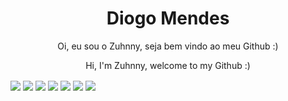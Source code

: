 <h1 align="center">Diogo Mendes</h1>

<p align="center">Oi, eu sou o Zuhnny, seja bem vindo ao meu Github :)</p>
<p align="center">Hi, I'm Zuhnny, welcome to my Github :)</p>

<img align="center" src="https://img.shields.io/static/v1?label=Class&message=Sytems-Analist&color=7159c1&style=for-the-badge&logo="/> <img align="center" src="https://img.shields.io/static/v1?label=Skills&message=Javascript&color=7159c1&style=for-the-badge&logo="/> <img align="center" src="https://img.shields.io/static/v1?label=&message=HTML&color=7159c1&style=for-the-badge&logo="/> <img align="center" src="https://img.shields.io/static/v1?label=&message=CSS&color=7159c1&style=for-the-badge&logo="/> <img align="center" src="https://img.shields.io/static/v1?label=&message=Bootstrap&color=7159c1&style=for-the-badge&logo="/> <img align="center" src="https://img.shields.io/static/v1?label=&message=MySql&color=7159c1&style=for-the-badge&logo="/> <img align="center" src="https://img.shields.io/static/v1?label=Community&message=OneUx&color=7159c1&style=for-the-badge&logo="/>
